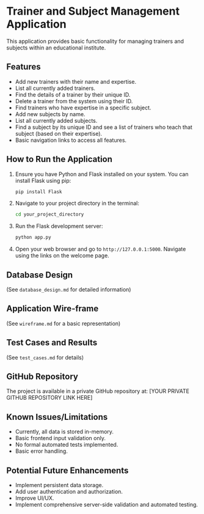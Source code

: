 # Trainer and Subject Management Application

This application provides basic functionality for managing trainers and subjects within an educational institute.

## Features

* Add new trainers with their name and expertise.
* List all currently added trainers.
* Find the details of a trainer by their unique ID.
* Delete a trainer from the system using their ID.
* Find trainers who have expertise in a specific subject.
* Add new subjects by name.
* List all currently added subjects.
* Find a subject by its unique ID and see a list of trainers who teach that subject (based on their expertise).
* Basic navigation links to access all features.

## How to Run the Application

1.  Ensure you have Python and Flask installed on your system. You can install Flask using pip:
    ```bash
    pip install Flask
    ```
2.  Navigate to your project directory in the terminal:
    ```bash
    cd your_project_directory
    ```
3.  Run the Flask development server:
    ```bash
    python app.py
    ```
4.  Open your web browser and go to `http://127.0.0.1:5000`. Navigate using the links on the welcome page.

## Database Design

(See `database_design.md` for detailed information)

## Application Wire-frame

(See `wireframe.md` for a basic representation)

## Test Cases and Results

(See `test_cases.md` for details)

## GitHub Repository

The project is available in a private GitHub repository at: [YOUR PRIVATE GITHUB REPOSITORY LINK HERE]

## Known Issues/Limitations

* Currently, all data is stored in-memory.
* Basic frontend input validation only.
* No formal automated tests implemented.
* Basic error handling.

## Potential Future Enhancements

* Implement persistent data storage.
* Add user authentication and authorization.
* Improve UI/UX.
* Implement comprehensive server-side validation and automated testing.